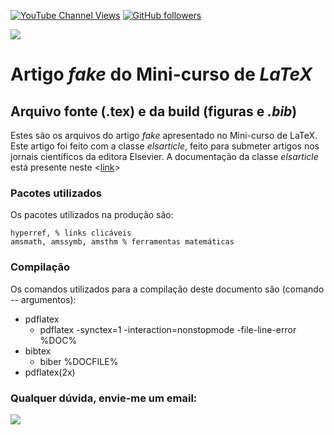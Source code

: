 [![YouTube Channel Views](https://img.shields.io/youtube/channel/subscribers/UC7bMBdlD9U-qJD8q2tTgKVw?style=social)](https://www.youtube.com/channel/UC7bMBdlD9U-qJD8q2tTgKVw)  [![GitHub followers](https://img.shields.io/github/followers/omanuelcosta?style=social)](https://github.com/omanuelcosta/) <a href=https://github.com/omanuelcosta/Mini-curso_LaTeX></a>

  
<a href=https://github.com/omanuelcosta/Mini-curso_LaTeX/archive/refs/heads/artigo.zip><img src="https://img.shields.io/badge/download%20.tex%20build-6%20mb-lightgrey"></a>

#  Artigo _fake_ do Mini-curso de _LaTeX_

## Arquivo fonte (.tex) e da build (figuras e _.bib_)

Estes são os arquivos do artigo _fake_ apresentado no Mini-curso de LaTeX. 
Este artigo foi feito com a classe _elsarticle_, feito para submeter artigos nos jornais científicos da editora Elsevier.
A documentação da classe _elsarticle_ está presente neste <<a href="https://www.elsevier.com/__data/assets/pdf_file/0008/56843/elsdoc-1.pdf">link</a>>

### Pacotes utilizados
Os pacotes utilizados na produção são:

```
hyperref, % links clicáveis
amsmath, amssymb, amsthm % ferramentas matemáticas
```

### Compilação
Os comandos utilizados para a compilação deste documento são (comando -- argumentos):

- pdflatex 
  - pdflatex -synctex=1 -interaction=nonstopmode -file-line-error %DOC%
- bibtex 
  - biber %DOCFILE%
- pdflatex(2x)

### Qualquer dúvida, envie-me um email: 
<a href="mailto:omanuelcosta@protonmail.com?subject=Mini-curso de LaTeX"><img src="https://img.shields.io/badge/ProtonMail-8B89CC?style=for-the-badge&logo=protonmail&logoColor=white"/></a>
